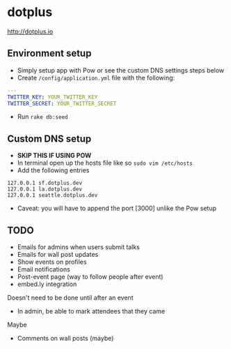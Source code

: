 dotplus
=======

http://dotplus.io

Environment setup
-----------------

* Simply setup app with Pow or see the custom DNS settings steps below
* Create `/config/application.yml` file with the following:

```yaml
---
TWITTER_KEY: YOUR_TWITTER_KEY
TWITTER_SECRET: YOUR_TWITTER_SECRET
```

* Run `rake db:seed`

Custom DNS setup
----------------

* **SKIP THIS IF USING POW**
* In terminal open up the hosts file like so ```sudo vim /etc/hosts```
* Add the following entries

```
127.0.0.1 sf.dotplus.dev
127.0.0.1 la.dotplus.dev
127.0.0.1 seattle.dotplus.dev
```

* Caveat: you will have to append the port [3000] unlike the Pow setup

TODO
----
* Emails for admins when users submit talks
* Emails for wall post updates
* Show events on profiles
* Email notifications
* Post-event page (way to follow people after event)
* embed.ly integration

Doesn't need to be done until after an event
* In admin, be able to mark attendees that they came

Maybe
* Comments on wall posts (maybe)
